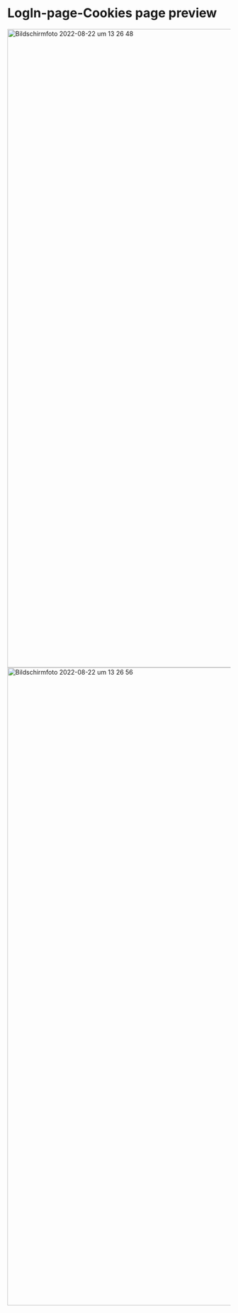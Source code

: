 # LogIn-page-Cookies page preview
<img width="1437" alt="Bildschirmfoto 2022-08-22 um 13 26 48" src="https://user-images.githubusercontent.com/103680253/185911254-663aee8b-d4c1-4087-ad48-31496acff3b7.png">
<img width="1436" alt="Bildschirmfoto 2022-08-22 um 13 26 56" src="https://user-images.githubusercontent.com/103680253/185911261-00822d74-3e8b-4e98-9e1c-0ac0591c51a6.png">
